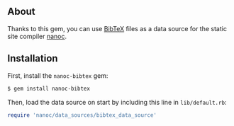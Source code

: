 ## About
Thanks to this gem,
you can use [BibTeX](http://www.bibtex.org/Format/) files
as a data source for the static site compiler [nanoc](https://github.com/ddfreyne/nanoc).

## Installation
First, install the `nanoc-bibtex` gem:
```bash
$ gem install nanoc-bibtex
```

Then, load the data source on start by including this line in `lib/default.rb`:
```ruby
require 'nanoc/data_sources/bibtex_data_source'
```
